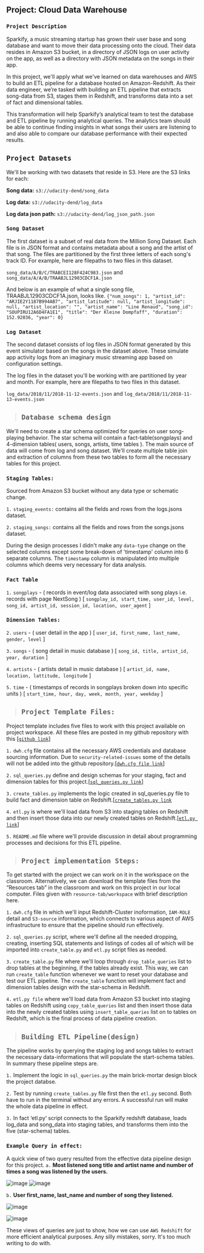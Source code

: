

## Project: Cloud Data Warehouse
### `Project Description`
Sparkify, a music streaming startup has grown their user base and song database and want to move their data processing onto the cloud. Their data resides in Amazon S3 bucket, in a directory of JSON logs on user activity on the app, as well as a directory with JSON metadata on the songs in their app.

In this project, we'll apply what we've learned on data warehouses and AWS to build an ETL pipeline for a database hosted on Amazon-Redshift. As their data engineer, we’re tasked with building an ETL pipeline that extracts song-data from S3, stages them in Redshift, and transforms data into a set of fact and dimensional tables. 

This transformation will help  Sparkify’s analytical team to test the database and ETL pipeline by running analytical queries. The analytics team should be able to continue finding insights in what songs their users are listening to and also able to compare our database performance with their expected results.

## `Project Datasets`
We'll be working with two datasets that reside in S3. Here are the S3 links for each:

**Song data:** `s3://udacity-dend/song_data`

**Log data:** `s3://udacity-dend/log_data`

**Log data json path:** `s3://udacity-dend/log_json_path.json`

### `Song Dataset`
The first dataset is a subset of real data from the Million Song Dataset. Each file is in JSON format and contains metadata about a song and the artist of that song. The files are partitioned by the first three letters of each song's track ID. For example, here are filepaths to two files in this dataset.

`song_data/A/B/C/TRABCEI128F424C983.json` and `song_data/A/A/B/TRAABJL12903CDCF1A.json`

And below is an example of what a single song file, TRAABJL12903CDCF1A.json, looks like.
`{"num_songs": 1, "artist_id": "ARJIE2Y1187B994AB7", "artist_latitude": null, "artist_longitude": null, "artist_location": "", "artist_name": "Line Renaud", "song_id": "SOUPIRU12A6D4FA1E1", "title": "Der Kleine Dompfaff", "duration": 152.92036, "year": 0}`

### `Log Dataset`
The second dataset consists of log files in JSON format generated by this event simulator based on the songs in the dataset above. These simulate app activity logs from an imaginary music streaming app based on configuration settings.

The log files in the dataset you'll be working with are partitioned by year and month. For example, here are filepaths to two files in this dataset.

`log_data/2018/11/2018-11-12-events.json` and `log_data/2018/11/2018-11-13-events.json`


> ## `Database schema design`
We'll need to create a star schema optimized for queries on user song-playing behavior. The star schema will contain a fact-table(songplays) and 4-dimension tables( users, songs, artists, time tables ). The main source of data will come from log and song dataset. We'll create multiple table join and extraction of columns from these two tables to form all the necessary tables for this project.

### `Staging Tables:`
Sourced from Amazon S3 bucket without any data type or schematic change.

`1.` `staging_events:` contains all the fields and rows from the logs.jsons dataset. 

`2.` `staging_songs:` contains all the fields and rows from the songs.jsons dataset. 

During the design processes I didn't make any `data-type` change on the selected columns except some break-down of 'timestamp' column into 6 separate columns. The `timestamp` column is manipulated into multiple columns which deems very necessary for data analysis.

### `Fact Table`
`1.` `songplays` - ( records in event/log data associated with song plays i.e. records with page NextSong ) [ `songplay_id, start_time, user_id, level, song_id, artist_id, session_id, location, user_agent` ]

### `Dimension Tables:`
`2.` `users` - ( user detail in the app ) [ `user_id, first_name, last_name, gender, level` ]

`3.` `songs` - ( song detail in music database ) [ `song_id, title, artist_id, year, duration` ]

`4.` `artists` - ( artists detail in music database ) [ `artist_id, name, location, lattitude, longitude` ]

`5.` `time` - ( timestamps of records in songplays broken down into specific units ) [ `start_time, hour, day, week, month, year, weekday` ]


> ## `Project Template Files:` 
Project template includes five files to work with this project available on project workspace. All these files are posted in my github repository with this [[`github link`](https://github.com/farhadkpx/DEND-Data-Engneering-Nano-Degree-/tree/main/Cloud_Data_Warehouse/Project_Cloud_Data_Warehouse)]

`1.` `dwh.cfg` file contains all the necessary AWS credentials and database sourcing information. Due to `security-related-issues` some of the details will not be added into the github repository.[[`dwh.cfg file link`](https://github.com/farhadkpx/DEND-Data-Engneering-Nano-Degree-/blob/main/Cloud_Data_Warehouse/Project_Cloud_Data_Warehouse/dwh.cfg.txt)]

`2.` `sql_queries.py` define and design schemas for your staging, fact and dimension tables for this project.[[`sql_queries.py link`](https://github.com/farhadkpx/DEND-Data-Engneering-Nano-Degree-/blob/main/Cloud_Data_Warehouse/Project_Cloud_Data_Warehouse/sql_queries.py)]

`3.` `create_tables.py` implements the logic created in sql_queries.py file to build fact and dimension table on Redshift.[[`create_tables.py link`](https://github.com/farhadkpx/DEND-Data-Engneering-Nano-Degree-/blob/main/Cloud_Data_Warehouse/Project_Cloud_Data_Warehouse/create_tables.py)

`4.` `etl.py` is where we'll load data from S3 into staging tables on Redshift and then insert those data into our newly created tables on Redshift.[[`etl.py link`](https://github.com/farhadkpx/DEND-Data-Engneering-Nano-Degree-/blob/main/Cloud_Data_Warehouse/Project_Cloud_Data_Warehouse/etl.py)]

`5.` `README.md` file where we'll provide discussion in detail about programming processes and decisions for this ETL pipeline.


> ## `Project implementation Steps:`
To get started with the project we can work on it in the workspace on the classroom. Alternatively, we can download the template files from the “Resources tab” in the classroom and work on this project in our local computer. Files given with `resource-tab/workspace` with brief description here.

`1.`  `dwh.cfg` file in which we'll input Redshift-Cluster inoformation, `IAM-ROLE` detail and `S3-source` information, which connects to various aspect of AWS infrastructure to ensure that the pipeline should run effectively.

`2.` `sql_queries.py` script, where we'll define all the needed dropping, creating, inserting SQL statements and listings of codes all of which will be imported into `create_table.py` and `etl.py` script files as needed.

`3.` `create_table.py` file where we'll loop through `drop_table_queries` list to drop tables at the beginning, if the tables already exist. This way, we can run `create_table` function whenever we want to reset your database and test our ETL pipeline. The `create_table` function will implement fact and dimension tables design with the star-schema in Redshift.

`4.` `etl.py file` where we'll load data from Amazon S3 bucket into staging tables on Redshift using `copy_table_queries` list and then insert those data into the newly created tables using `insert_table_queries` list on to tables on Redshift, which is the final process of data pipeline creation.


> ## `Building ETL Pipeline(design)`
The pipeline works by querying the staging log and songs tables to extract the necessary data-informations that will populate the start-schema tables. In summary these pipeline steps are.

`1.` Implement the logic in `sql_queries.py` the main brick-mortar design block the project databse.

`2.` Test by running `create_tables.py`  file first then the `etl.py` second. Both have to run in the terminal without any errors. A successful run will make the whole data pipeline in effect.

`3.` In fact ‘etl.py’ script connects to the Sparkify redshift database, loads log_data and song_data into staging tables, and transforms them into the five (star-schema) tables.

### `Example Query in effect:`
A quick view of two query resulted from the effective data pipeline design for this project.
`a.` **Most listened song title and artist name and number of times a song was listened by the users.**

![image](https://github.com/farhadkpx/DEND-Data-Engneering-Nano-Degree-/blob/main/Cloud_Data_Warehouse/Project_Cloud_Data_Warehouse/Image_files/Song_title_Artist_name_num_time_listened.png)
![image](https://github.com/farhadkpx/DEND-Data-Engneering-Nano-Degree-/blob/main/Cloud_Data_Warehouse/Project_Cloud_Data_Warehouse/Image_files/Output_song_title_artist_name.png)

`b.` **User first_name, last_name and number of song they listened.**

![image](https://github.com/farhadkpx/DEND-Data-Engneering-Nano-Degree-/blob/main/Cloud_Data_Warehouse/Project_Cloud_Data_Warehouse/Image_files/user_name_num_song_listened.png)

![image](https://github.com/farhadkpx/DEND-Data-Engneering-Nano-Degree-/blob/main/Cloud_Data_Warehouse/Project_Cloud_Data_Warehouse/Image_files/Output_users_number_song_listened.png)

These views of queries are just to show, how we can use `AWS Redshift` for more efficient analytical purposes. Any silly mistakes, sorry. It's too much writing to do with.

